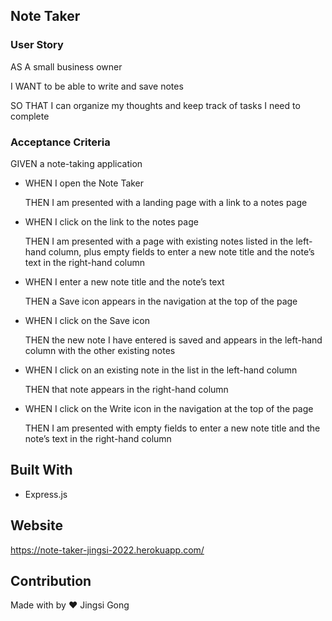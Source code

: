 ## **Note Taker**

### **User Story**

AS A small business owner

I WANT to be able to write and save notes

SO THAT I can organize my thoughts and keep track of tasks I need to complete

### **Acceptance Criteria**

GIVEN a note-taking application

* WHEN I open the Note Taker

  THEN I am presented with a landing page with a link to a notes page

* WHEN I click on the link to the notes page

  THEN I am presented with a page with existing notes listed in the left-hand column, plus empty fields to enter a new note title and the note’s text in the right-hand column

* WHEN I enter a new note title and the note’s text

  THEN a Save icon appears in the navigation at the top of the page

* WHEN I click on the Save icon

  THEN the new note I have entered is saved and appears in the left-hand column with the other existing notes

* WHEN I click on an existing note in the list in the left-hand column

  THEN that note appears in the right-hand column

* WHEN I click on the Write icon in the navigation at the top of the page

  THEN I am presented with empty fields to enter a new note title and the note’s text in the right-hand column

## **Built With**

* Express.js

## **Website**

https://note-taker-jingsi-2022.herokuapp.com/

## **Contribution** 

Made with by ❤️ Jingsi Gong
